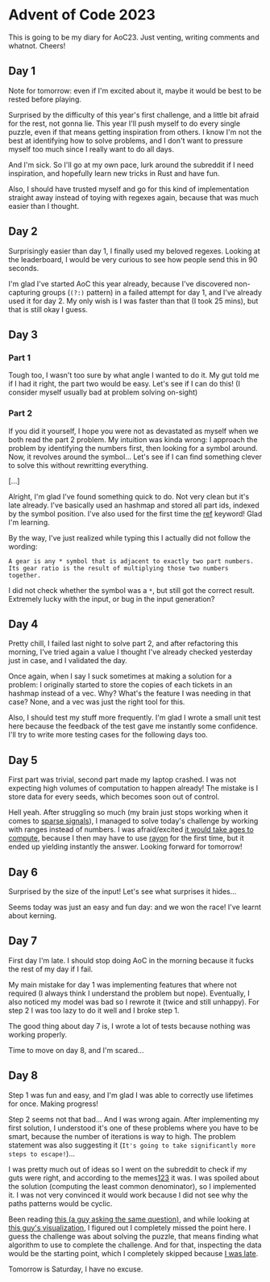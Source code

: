 # Advent of Code 2023

This is going to be my diary for AoC23. Just venting, writing comments and whatnot. Cheers!

## Day 1

Note for tomorrow: even if I'm excited about it, maybe it would be best to be rested before playing.

Surprised by the difficulty of this year's first challenge, and a little bit afraid for the rest, not gonna lie.
This year I'll push myself to do every single puzzle, even if that means getting inspiration from others. I know I'm not the
best at identifying how to solve problems, and I don't want to pressure myself too much since I really want to do all days.

And I'm sick. So I'll go at my own pace, lurk around the subreddit if I need inspiration, and hopefully learn new tricks in Rust and have fun.

Also, I should have trusted myself and go for this kind of implementation straight away instead of toying with regexes again, because that was much easier than I thought.

## Day 2

Surprisingly easier than day 1, I finally used my beloved regexes. Looking at the leaderboard, I would be very curious to see how people send this in 90 seconds.

I'm glad I've started AoC this year already, because I've discovered non-capturing groups (`(?:)` pattern) in a failed attempt for day 1, and I've already used it for day 2. My only wish is I was faster than that (I took 25 mins), but that is still okay I guess.

## Day 3

### Part 1

Tough too, I wasn't too sure by what angle I wanted to do it. My gut told me if I had it right, the part two would be easy. Let's see if I can do this! (I consider myself usually bad at problem solving on-sight)

### Part 2

If you did it yourself, I hope you were not as devastated as myself when we both read the part 2 problem. My intuition was kinda wrong: I approach the problem by identifying the numbers first, then looking for a symbol around. Now, it revolves around the symbol... Let's see if I can find something clever to solve this without rewritting everything.

[...]

Alright, I'm glad I've found something quick to do. Not very clean but it's late already. I've basically used an hashmap and stored all part ids, indexed by the symbol position. I've also used for the first time the [ref](https://doc.rust-lang.org/stable/reference/patterns.html#identifier-patterns) keyword! Glad I'm learning.

By the way, I've just realized while typing this I actually did not follow the wording:

`A gear is any * symbol that is adjacent to exactly two part numbers. Its gear ratio is the result of multiplying those two numbers together.`

I did not check whether the symbol was a `*`, but still got the correct result. Extremely lucky with the input, or bug in the input generation?

## Day 4

Pretty chill, I failed last night to solve part 2, and after refactoring this morning, I've tried again a value I thought I've already checked yesterday just in case, and I validated the day.

Once again, when I say I suck sometimes at making a solution for a problem: I originally started to store the copies of each tickets in an hashmap instead of a vec. Why? What's the feature I was needing in that case? None, and a vec was just the right tool for this.

Also, I should test my stuff more frequently. I'm glad I wrote a small unit test here because the feedback of the test gave me instantly some confidence. I'll try to write more testing cases for the following days too.

## Day 5

First part was trivial, second part made my laptop crashed. I was not expecting high volumes of computation to happen already! The mistake is I store data for every seeds, which becomes soon out of control.

Hell yeah. After struggling so much (my brain just stops working when it comes to [sparse signals](https://github.com/usnistgov/ActEV_Scorer/blob/master/lib/sparse_signal.py)), I managed to solve today's challenge by working with ranges instead of numbers. I was afraid/excited [it would take ages to compute](https://www.reddit.com/r/adventofcode/comments/18b8r5x/2023_day_5_part_2rust_when_you_have_32_cores/), because I then may have to use [rayon](https://docs.rs/rayon/latest/rayon/) for the first time, but it ended up yielding instantly the answer. Looking forward for tomorrow!

## Day 6

Surprised by the size of the input! Let's see what surprises it hides...

Seems today was just an easy and fun day: and we won the race! I've learnt about kerning.

## Day 7

First day I'm late. I should stop doing AoC in the morning because it fucks the rest of my day if I fail.

My main mistake for day 1 was implementing features that where not required (I always think I understand the problem but nope). Eventually, I also noticed my model was bad so I rewrote it (twice and still unhappy). For step 2 I was too lazy to do it well and I broke step 1.

The good thing about day 7 is, I wrote a lot of tests because nothing was working properly.

Time to move on day 8, and I'm scared...

## Day 8

Step 1 was fun and easy, and I'm glad I was able to correctly use lifetimes for once. Making progress!

Step 2 seems not that bad... And I was wrong again. After implementing my first solution, I understood it's one of these problems where you have to be smart, because the number of iterations is way to high. The problem statement was also suggesting it (`It's going to take significantly more steps to escape!`)...

I was pretty much out of ideas so I went on the subreddit to check if my guts were right, and according to the memes[1](https://www.reddit.com/r/adventofcode/comments/18di483/2023_day_8/)[2](https://www.reddit.com/r/adventofcode/comments/18dhks8/2023_day_8_part_2_me_reading_part_2/)[3](https://www.reddit.com/r/adventofcode/comments/18dg2v6/2023_day_8_if_i_learned_anything/) it was. I was spoiled about the solution (computing the least common denominator), so I implemented it. I was not very convinced it would work because I did not see why the paths patterns would be cyclic.

Been reading [this (a guy asking the same question)](https://www.reddit.com/r/adventofcode/comments/18dg1hw/2023_day_8_part_2_about_the_correctness_of_a/), and while looking at [this guy's visualization](https://www.reddit.com/r/adventofcode/comments/18did3d/2023_day_8_part_1_my_input_maze_plotted_using/), I figured out I completely missed the point here. I guess the challenge was about solving the puzzle, that means finding what algorithm to use to complete the challenge. And for that, inspecting the data would be the starting point, which I completely skipped because [I was late](#day-7).

Tomorrow is Saturday, I have no excuse.